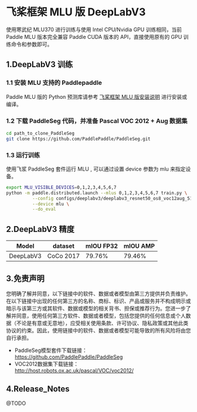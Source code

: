 # 飞桨框架 MLU 版 DeepLabV3

使用寒武纪 MLU370 进行训练与使用 Intel CPU/Nvidia GPU 训练相同，当前 Paddle MLU 版本完全兼容 Paddle CUDA 版本的 API，直接使用原有的 GPU 训练命令和参数即可。

## 1.DeepLabV3 训练

### 1.1 安装 MLU 支持的 Paddlepaddle

Paddle MLU 版的 Python 预测库请参考 [飞桨框架 MLU 版安装说明](../../install/paddle_install_cn.md) 进行安装或编译。


### 1.2 下载 PaddleSeg 代码，并准备 Pascal VOC 2012 + Aug 数据集

```bash
cd path_to_clone_PaddleSeg
git clone https://github.com/PaddlePaddle/PaddleSeg.git
```

### 1.3 运行训练

使用飞浆 PaddleSeg 套件运行 MLU , 可以通过设置 device 参数为 mlu 来指定设备。
```bash
export MLU_VISIBLE_DEVICES=0,1,2,3,4,5,6,7
python -m paddle.distributed.launch --mlus 0,1,2,3,4,5,6,7 train.py \
          --config configs/deeplabv3/deeplabv3_resnet50_os8_voc12aug_512x512_40k.yml \
          --device mlu \
          --do_eval
```
## 2.DeepLabV3 精度
| Model | dataset |mIOU FP32| mIOU AMP | 
| ------------- |------------- |------------- | ------------- |
| DeepLabV3 | CoCo 2017 | 79.76% | 79.46% |

## 3.免责声明
您明确了解并同意，以下链接中的软件、数据或者模型由第三方提供并负责维护。在以下链接中出现的任何第三方的名称、商标、标识、产品或服务并不构成明示或暗示与该第三方或其软件、数据或模型的相关背书、担保或推荐行为。您进一步了解并同意，使用任何第三方软件、数据或者模型，包括您提供的任何信息或个人数据（不论是有意或无意地），应受相关使用条款、许可协议、隐私政策或其他此类协议的约束。因此，使用链接中的软件、数据或者模型可能导致的所有风险将由您自行承担。
- PaddleSeg模型套件下载链接：https://github.com/PaddlePaddle/PaddleSeg
- VOC2012数据集下载链接：http://host.robots.ox.ac.uk/pascal/VOC/voc2012/

## 4.Release_Notes
@TODO